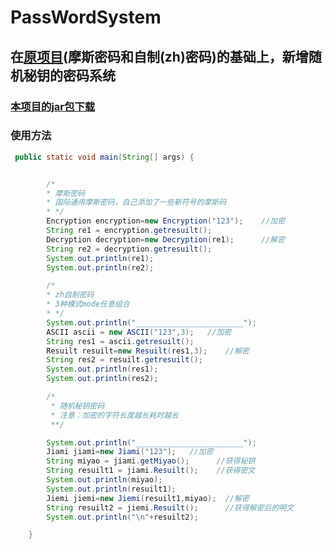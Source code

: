 # PassWordSystem
## 在[原项目](https://github.com/ZhangHeng0805/PassWord)(摩斯密码和自制(zh)密码)的基础上，新增随机秘钥的密码系统

### [本项目的jar包下载](https://github.com/ZhangHeng0805/PassWordSystem/releases/download/V1.2/PassWordSystem_v1.2.jar)
### 使用方法
```java
 public static void main(String[] args) {


        /*
        * 摩斯密码
        * 国际通用摩斯密码，自己添加了一些新符号的摩斯码
        * */
        Encryption encryption=new Encryption("123");    //加密
        String re1 = encryption.getresuilt();
        Decryption decryption=new Decryption(re1);      //解密
        String re2 = decryption.getresuilt();
        System.out.println(re1);
        System.out.println(re2);

        /*
        * zh自制密码
        * 3种模式mode任意组合
        * */
        System.out.println("________________________");
        ASCII ascii = new ASCII("123",3);   //加密
        String res1 = ascii.getresuilt();
        Resuilt resuilt=new Resuilt(res1,3);    //解密
        String res2 = resuilt.getresuilt();
        System.out.println(res1);
        System.out.println(res2);

        /*
         * 随机秘钥密码
         * 注意：加密的字符长度越长耗时越长
         **/

        System.out.println("________________________");
        Jiami jiami=new Jiami("123");   //加密
        String miyao = jiami.getMiyao();      //获得秘钥
        String resuilt1 = jiami.Resuilt();    //获得密文
        System.out.println(miyao);
        System.out.println(resuilt1);
        Jiemi jiemi=new Jiemi(resuilt1,miyao);  //解密
        String resuilt2 = jiemi.Resuilt();      //获得解密后的明文
        System.out.println("\n"+resuilt2);

    }
```
